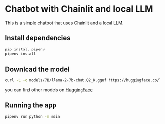 # Chatbot with Chainlit and local LLM

This is a simple chatbot that uses Chainlit and a local LLM.

## Install dependencies

```bash
pip install pipenv
pipenv install
```

## Download the model

```bash
curl -L -o models/7B/llama-2-7b-chat.Q2_K.gguf https://huggingface.co/TheBloke/Llama-2-7B-Chat-GGUF/resolve/main/llama-2-7b-chat.Q2_K.gguf?download=true
```

you can find other models on [HuggingFace](https://huggingface.co/TheBloke/)

## Running the app

```bash
pipenv run python -m main
```